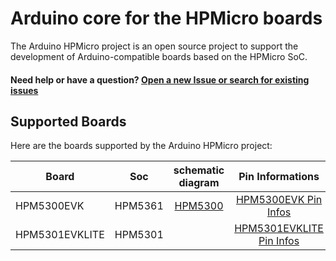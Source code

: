 # Arduino core for the HPMicro boards

The Arduino HPMicro project is an open source project to support the development of Arduino-compatible boards based on the HPMicro SoC.

#### Need help or have a question? [Open a new Issue or search for existing issues](https://github.com/hpmicro/arduino/issues)

## Supported Boards

Here are the boards supported by the Arduino HPMicro project:

| **Board**  | **Soc** | **schematic diagram**    | **Pin Informations** |
|----------|:---------------:|:--------------:|:------------------:|
| HPM5300EVK    |      HPM5361      |    [HPM5300](http://www.hpmicro.com/down.aspx?DId=3d0cc6ad-dd0b-4ed2-a3bb-4c3b8807dd30&LId=&SkipL=T)    | [HPM5300EVK Pin Infos](https://github.com/hpmicro/arduino/blob/main/variants/hpm5300evk/README_hpm5300evk_Arduino_en.md) |
| HPM5301EVKLITE    |      HPM5301       |     | [HPM5301EVKLITE Pin Infos](https://github.com/hpmicro/arduino/blob/main/variants/hpm5301evklite/README_hpm5301evklite_Arduino_en.md) |
